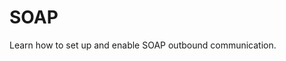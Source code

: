 <!-- loioff6e400b4066430f85e0b16f561900f4 -->

# SOAP

Learn how to set up and enable SOAP outbound communication.

